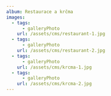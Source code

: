 ```yaml
---
album: Restaurace a krčma
images:
  - tags:
      - galleryPhoto
    url: /assets/cms/restaurant-1.jpg
  - tags:
      - galleryPhoto
    url: /assets/cms/restaurant-2.jpg
  - tags:
      - galleryPhoto
    url: /assets/cms/krcma-1.jpg
  - tags:
      - galleryPhoto
    url: /assets/cms/krcma-2.jpg
---
```

